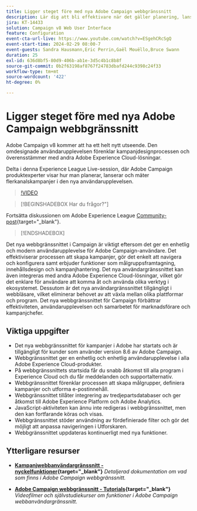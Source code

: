 ```yaml
---
title: Ligger steget före med nya Adobe Campaign webbgränssnitt
description: Lär dig att bli effektivare när det gäller planering, lansering och mätning av flerkanalsmarknadsföringsstrategier, inklusive marknadsföring via e-post och marknadsföring via sociala medier med nya Adobe Campaign webbgränssnitt.
jira: KT-14433
solution: Campaign v8 Web User Interface
feature: Configuration
event-cta-url-live: https://www.youtube.com/watch?v=ESgehCRcSgQ
event-start-time: 2024-02-29 08:00-7
event-guests: Sandra Hausmann,Eric Perrin,Gaël Mouëllo,Bruce Swann
duration: 25
exl-id: 636d8bf5-80d9-406b-ab1e-3d5c4b1c8b8f
source-git-commit: 0b2f63198af8767f24783dbafd244c9398c24f33
workflow-type: tm+mt
source-wordcount: '422'
ht-degree: 0%

---
```


# Ligger steget före med nya Adobe Campaign webbgränssnitt

Adobe Campaign v8 kommer att ha ett helt nytt utseende. Den omdesignade användarupplevelsen förenklar kampanjdesignprocessen och överensstämmer med andra Adobe Experience Cloud-lösningar.

Delta i denna Experience League Live-session, där Adobe Campaign produktexperter visar hur man planerar, lanserar och mäter flerkanalskampanjer i den nya användarupplevelsen.

>[!VIDEO](https://video.tv.adobe.com/v/3427258/?quality=12&learn=on)

>[!BEGINSHADEBOX Har du frågor?&quot;]

Fortsätta diskussionen om Adobe Experience League [Community-post](https://experienceleaguecommunities.adobe.com/t5/adobe-campaign-classic/experience-league-live-post-session-discussion-leaping-ahead/m-p/656893#M2671){target="_blank"}.

>[!ENDSHADEBOX]

Det nya webbgränssnittet i Campaign är viktigt eftersom det ger en enhetlig och modern användarupplevelse för Adobe Campaign-användare. Det effektiviserar processen att skapa kampanjer, gör det enkelt att navigera och konfigurera samt erbjuder funktioner som målgruppsframtagning, innehållsdesign och kampanjhantering. Det nya användargränssnittet kan även integreras med andra Adobe Experience Cloud-lösningar, vilket gör det enklare för användare att komma åt och använda olika verktyg i ekosystemet. Dessutom är det nya användargränssnittet tillgängligt i webbläsare, vilket eliminerar behovet av att växla mellan olika plattformar och program. Det nya webbgränssnittet för Campaign förbättrar effektiviteten, användarupplevelsen och samarbetet för marknadsförare och kampanjchefer.

## Viktiga uppgifter

* Det nya webbgränssnittet för kampanjer i Adobe har startats och är tillgängligt för kunder som använder version 8.6 av Adobe Campaign.
* Webbgränssnittet ger en enhetlig och enhetlig användarupplevelse i alla Adobe Experience Cloud-produkter.
* På webbgränssnittets startsida får du snabb åtkomst till alla program i Experience Cloud och du får meddelanden och supportalternativ.
* Webbgränssnittet förenklar processen att skapa målgrupper, definiera kampanjer och utforma e-postinnehåll.
* Webbgränssnittet tillåter integrering av tredjepartsdatabaser och ger åtkomst till Adobe Experience Platform och Adobe Analytics.
* JavaScript-aktiviteten kan ännu inte redigeras i webbgränssnittet, men den kan fortfarande köras och visas.
* Webbgränssnittet stöder användning av fördefinierade filter och gör det möjligt att anpassa navigeringen i Utforskaren.
* Webbgränssnittet uppdateras kontinuerligt med nya funktioner.


## Ytterligare resurser

* **[Kampanjwebbanvändargränssnitt - nyckelfunktioner](https://experienceleague.adobe.com/docs/campaign-web/v8/whats-new.html){target="_blank"}**
  *Detaljerad dokumentation om vad som finns i Adobe Campaign webbgränssnitt.*

* **[Adobe Campaign webbgränssnitt - Tutorials](https://experienceleague.adobe.com/docs/campaign-web-learn/tutorials/overview.html?lang=en){target="_blank"}**
  *Videofilmer och självstudiekurser om funktioner i Adobe Campaign webbanvändargränssnitt.*

